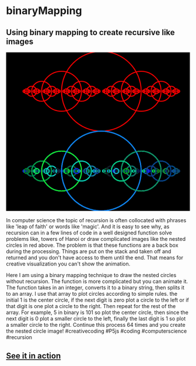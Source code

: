 # binaryMapping
## Using binary mapping to create recursive like images

![nested circles](https://github.com/greggelong/binaryMapping/blob/master/Firefox_Screenshot_2020-06-25T20-53-27.956Z.png)

In computer science the topic of recursion is often collocated with phrases like 'leap of faith' or words like 'magic'. And it is easy to see why, as recursion can in a few lines of code in a well designed function solve problems like, towers of Hanoi or draw complicated images like the nested circles in red above. The problem is that these functions are a back box during the processing. Things are put on the stack and taken off and returned and you don't have access to them until the end. That means for creative visualization you can't show the animation.

Here I am using a binary mapping technique to draw the nested circles without recursion. The function is more complicated but you can animate it. The function takes in an integer, converts it to a binary string, then splits it to an array. I use that array to plot circles according to simple rules. the initial 1 is the center circle, if the next digit is zero plot a circle to the left or if that digit is one plot a circle to the right. Then repeat for the rest of the array. For example, 5 in binary is 101 so plot the center circle, then since the next digit is 0 plot a smaller circle to the left, finally the last digit is 1 so plot a smaller circle to the right. Continue this process 64 times and you create the nested circle image! #creativecoding #P5js #coding #computerscience #recursion

## [See it in action](https://editor.p5js.org/greggelong/present/yXtB7pCrh)
